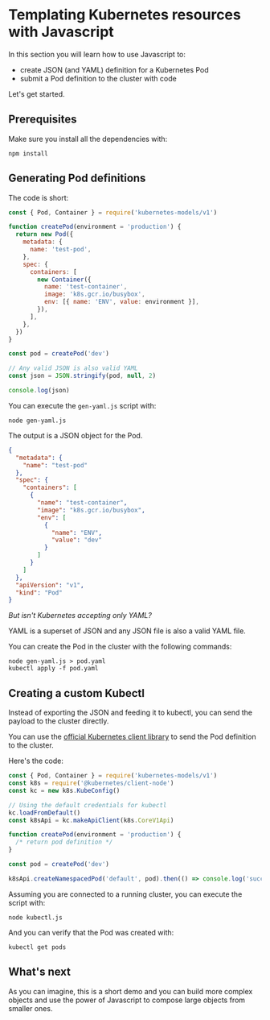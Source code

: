 # Templating Kubernetes resources with Javascript

In this section you will learn how to use Javascript to:

- create JSON (and YAML) definition for a Kubernetes Pod
- submit a Pod definition to the cluster with code

Let's get started.

## Prerequisites

Make sure you install all the dependencies with:

```shell
npm install
```

## Generating Pod definitions

The code is short:

```js
const { Pod, Container } = require('kubernetes-models/v1')

function createPod(environment = 'production') {
  return new Pod({
    metadata: {
      name: 'test-pod',
    },
    spec: {
      containers: [
        new Container({
          name: 'test-container',
          image: 'k8s.gcr.io/busybox',
          env: [{ name: 'ENV', value: environment }],
        }),
      ],
    },
  })
}

const pod = createPod('dev')

// Any valid JSON is also valid YAML
const json = JSON.stringify(pod, null, 2)

console.log(json)
```

You can execute the `gen-yaml.js` script with:

```shell
node gen-yaml.js
```

The output is a JSON object for the Pod.

```json
{
  "metadata": {
    "name": "test-pod"
  },
  "spec": {
    "containers": [
      {
        "name": "test-container",
        "image": "k8s.gcr.io/busybox",
        "env": [
          {
            "name": "ENV",
            "value": "dev"
          }
        ]
      }
    ]
  },
  "apiVersion": "v1",
  "kind": "Pod"
}
```

_But isn't Kubernetes accepting only YAML?_

YAML is a superset of JSON and any JSON file is also a valid YAML file.

You can create the Pod in the cluster with the following commands:

```shell
node gen-yaml.js > pod.yaml
kubectl apply -f pod.yaml
```

## Creating a custom Kubectl

Instead of exporting the JSON and feeding it to kubectl, you can send the payload to the cluster directly.

You can use the [official Kubernetes client library](https://github.com/kubernetes-client/javascript) to send the Pod definition to the cluster.

Here's the code:

```js
const { Pod, Container } = require('kubernetes-models/v1')
const k8s = require('@kubernetes/client-node')
const kc = new k8s.KubeConfig()

// Using the default credentials for kubectl
kc.loadFromDefault()
const k8sApi = kc.makeApiClient(k8s.CoreV1Api)

function createPod(environment = 'production') {
  /* return pod definition */
}

const pod = createPod('dev')

k8sApi.createNamespacedPod('default', pod).then(() => console.log('success'))
```

Assuming you are connected to a running cluster, you can execute the script with:

```shell
node kubectl.js
```

And you can verify that the Pod was created with:

```shell
kubectl get pods
```

## What's next

As you can imagine, this is a short demo and you can build more complex objects and use the power of Javascript to compose large objects from smaller ones.